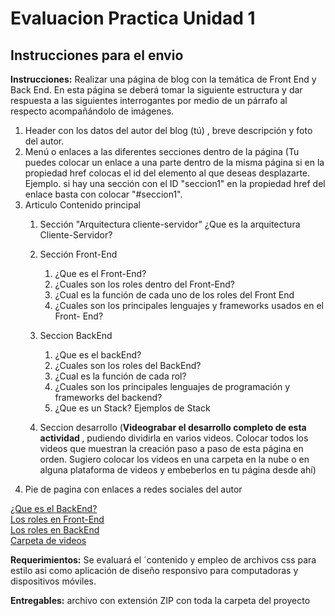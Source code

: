 # Evaluacion Practica Unidad 1
## Instrucciones para el envio
**Instrucciones:** Realizar una página de blog con la temática de Front End y Back End. En esta página se deberá tomar la siguiente estructura y dar respuesta a las siguientes interrogantes por medio de un párrafo al respecto acompañándolo de imágenes.

 1. Header con los datos del autor del blog (tú) , breve descripción y foto del autor.
 2. Menú o enlaces a las diferentes secciones dentro de la página (Tu puedes colocar un enlace a una parte dentro de la misma página si en la propiedad href colocas el id del elemento al que deseas desplazarte. Ejemplo. si hay una sección con el ID "seccion1" en la propiedad href del enlace basta con colocar "#seccion1".
 3. Articulo Contenido principal
	1. Sección "Arquitectura cliente-servidor" ¿Que es la arquitectura Cliente-Servidor?

	2. Sección Front-End
		1. ¿Que es el Front-End?
		2. ¿Cuales son los roles dentro del Front-End?
		3. ¿Cual es la función de cada uno de los roles del Front End
		4. ¿Cuales son los principales lenguajes y frameworks usados en el Front- End?
	3. Seccion BackEnd
		1. ¿Que es el backEnd?
		2. ¿Cuales son los roles del BackEnd?
		3. ¿Cual es la función de cada rol?
		4. ¿Cuales son los principales lenguajes de programación y frameworks del backend?
		5. ¿Que es un Stack? Ejemplos de Stack
	4. Seccion desarrollo (**Videograbar el desarrollo completo de esta actividad <grabar tu pantalla al momento de estar trabajando esta actividad e ir explicando cada accion>**, pudiendo dividirla en varios videos. Colocar todos los videos que muestran la creación paso a paso de esta página en orden. Sugiero colocar los videos en una carpeta en la nube o en alguna plataforma de videos y embeberlos en tu página desde ahí)
 4. Pie de pagina con enlaces a redes sociales del autor

[¿Que es el BackEnd?](https://youtu.be/50RbVujPPGs)  
[Los roles en Front-End](https://youtu.be/N8mFHB7JDkw)  
[Los roles en BackEnd](https://youtu.be/ZTsi1e-VJIU)  
[Carpeta de videos](https://drive.google.com/drive/folders/1HDXqmDWAgTRjLxCOwXrSNJWSuQQVpfAf?usp=sharing)

**Requerimientos:** Se evaluará el ´contenido y empleo de archivos css para estilo asi como aplicación de diseño responsivo para computadoras y dispositivos móviles.

**Entregables:** archivo con extensión ZIP con toda la carpeta del proyecto

